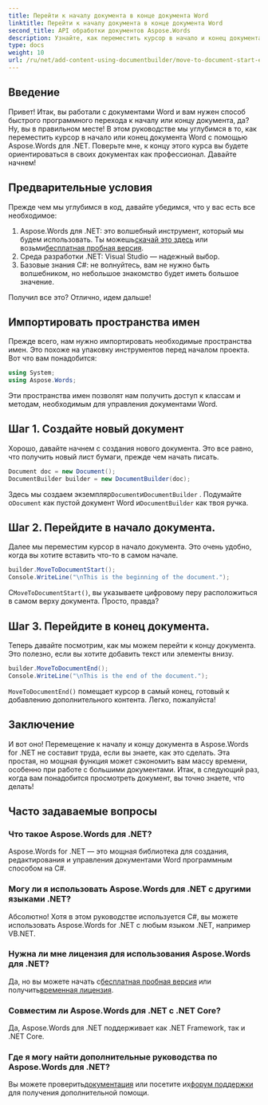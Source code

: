 ```yaml
---
title: Перейти к началу документа в конце документа Word
linktitle: Перейти к началу документа в конце документа Word
second_title: API обработки документов Aspose.Words
description: Узнайте, как переместить курсор в начало и конец документа Word с помощью Aspose.Words для .NET. Подробное руководство с пошаговыми инструкциями и примерами.
type: docs
weight: 10
url: /ru/net/add-content-using-documentbuilder/move-to-document-start-end/
---
```

## Введение

Привет! Итак, вы работали с документами Word и вам нужен способ быстрого программного перехода к началу или концу документа, да? Ну, вы в правильном месте! В этом руководстве мы углубимся в то, как переместить курсор в начало или конец документа Word с помощью Aspose.Words для .NET. Поверьте мне, к концу этого курса вы будете ориентироваться в своих документах как профессионал. Давайте начнем!

## Предварительные условия

Прежде чем мы углубимся в код, давайте убедимся, что у вас есть все необходимое:

1.  Aspose.Words для .NET: это волшебный инструмент, который мы будем использовать. Ты можешь[скачай это здесь](https://releases.aspose.com/words/net/) или возьми[бесплатная пробная версия](https://releases.aspose.com/).
2. Среда разработки .NET: Visual Studio — надежный выбор.
3. Базовые знания C#: не волнуйтесь, вам не нужно быть волшебником, но небольшое знакомство будет иметь большое значение.

Получил все это? Отлично, идем дальше!

## Импортировать пространства имен

Прежде всего, нам нужно импортировать необходимые пространства имен. Это похоже на упаковку инструментов перед началом проекта. Вот что вам понадобится:

```csharp
using System;
using Aspose.Words;
```

Эти пространства имен позволят нам получить доступ к классам и методам, необходимым для управления документами Word.

## Шаг 1. Создайте новый документ

Хорошо, давайте начнем с создания нового документа. Это все равно, что получить новый лист бумаги, прежде чем начать писать.

```csharp
Document doc = new Document();
DocumentBuilder builder = new DocumentBuilder(doc);
```

 Здесь мы создаем экземпляр`Document`и`DocumentBuilder` . Подумайте о`Document` как пустой документ Word и`DocumentBuilder` как твоя ручка.

## Шаг 2. Перейдите в начало документа.

Далее мы переместим курсор в начало документа. Это очень удобно, когда вы хотите вставить что-то в самом начале.

```csharp
builder.MoveToDocumentStart();
Console.WriteLine("\nThis is the beginning of the document.");
```

 С`MoveToDocumentStart()`, вы указываете цифровому перу расположиться в самом верху документа. Просто, правда?

## Шаг 3. Перейдите в конец документа.

Теперь давайте посмотрим, как мы можем перейти к концу документа. Это полезно, если вы хотите добавить текст или элементы внизу.

```csharp
builder.MoveToDocumentEnd();
Console.WriteLine("\nThis is the end of the document.");
```

`MoveToDocumentEnd()` помещает курсор в самый конец, готовый к добавлению дополнительного контента. Легко, пожалуйста!

## Заключение

И вот оно! Перемещение к началу и концу документа в Aspose.Words for .NET не составит труда, если вы знаете, как это сделать. Эта простая, но мощная функция может сэкономить вам массу времени, особенно при работе с большими документами. Итак, в следующий раз, когда вам понадобится просмотреть документ, вы точно знаете, что делать!

## Часто задаваемые вопросы

### Что такое Aspose.Words для .NET?  
Aspose.Words for .NET — это мощная библиотека для создания, редактирования и управления документами Word программным способом на C#.

### Могу ли я использовать Aspose.Words для .NET с другими языками .NET?  
Абсолютно! Хотя в этом руководстве используется C#, вы можете использовать Aspose.Words for .NET с любым языком .NET, например VB.NET.

### Нужна ли мне лицензия для использования Aspose.Words для .NET?  
 Да, но вы можете начать с[бесплатная пробная версия](https://releases.aspose.com/) или получить[временная лицензия](https://purchase.aspose.com/temporary-license/).

### Совместим ли Aspose.Words для .NET с .NET Core?  
Да, Aspose.Words для .NET поддерживает как .NET Framework, так и .NET Core.

### Где я могу найти дополнительные руководства по Aspose.Words для .NET?  
Вы можете проверить[документация](https://reference.aspose.com/words/net/) или посетите их[форум поддержки](https://forum.aspose.com/c/words/8) для получения дополнительной помощи.
